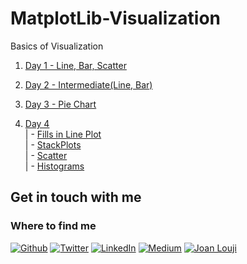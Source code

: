 # MatplotLib-Visualization
Basics of Visualization


1. [Day 1 - Line, Bar, Scatter](https://github.com/sjlouji/MatplotLib-Visualization/tree/master/Day%201)

2. [Day 2 - Intermediate(Line, Bar)](https://github.com/sjlouji/MatplotLib-Visualization/tree/master/Day%202)

3. [Day 3 - Pie Chart](https://github.com/sjlouji/MatplotLib-Visualization/tree/master/Day%203)

4. [Day 4](https://github.com/sjlouji/MatplotLib-Visualization/tree/master/Day%204)<br />
      | - [Fills in Line Plot](https://github.com/sjlouji/MatplotLib-Visualization/blob/master/Day%204/Day%204%20-%20Fills%20in%20line%20Plot.ipynb)<br />
      | - [StackPlots](https://github.com/sjlouji/MatplotLib-Visualization/blob/master/Day%204/Day%204%20-%20StackPlots.ipynb)<br />
      | - [Scatter](https://github.com/sjlouji/MatplotLib-Visualization/blob/master/Day%204/Day%204%20-%20Scatter.ipynb)<br />
      | - [Histograms](https://github.com/sjlouji/MatplotLib-Visualization/blob/master/Day%204/Day%204%20-%20Histograms.ipynb)

## Get in touch with me

<h3>Where to find me</h3>
<p><a href="https://github.com/sjlouji" target="_blank"><img alt="Github" src="https://img.shields.io/badge/GitHub-%2312100E.svg?&style=for-the-badge&logo=Github&logoColor=white" /></a> <a href="https://twitter.com/Joanlouji" target="_blank"><img alt="Twitter" src="https://img.shields.io/badge/twitter-%231DA1F2.svg?&style=for-the-badge&logo=twitter&logoColor=white" /></a> <a href="https://www.linkedin.com/in/sjlouji" target="_blank"><img alt="LinkedIn" src="https://img.shields.io/badge/linkedin-%230077B5.svg?&style=for-the-badge&logo=linkedin&logoColor=white" /></a> <a href="https://medium.com/@sjlouji10" target="_blank"><img alt="Medium" src="https://img.shields.io/badge/medium-%2312100E.svg?&style=for-the-badge&logo=medium&logoColor=white" /></a>
   <a href="https://joanlouji.web.app/" target="_blank"><img alt="Joan Louji" src="https://img.shields.io/badge/JL-Joan%20Louji-yellowgreen?style=for-the-badge&" /></a>
</p>

